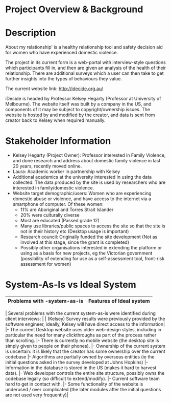 # Project Overview & Background

Description
================================================================================
About my relationship' is a healthy relationship tool and safety decision aid for women who have experienced domestic violence. 

The project in its current form is a web-portal with interview-style questions which participants fill in, and then are given an analysis of the health of their relationship. There are additional surveys which a user can then take to get further insights into the types of behaviours they value.

The current website link: http://idecide.org.au/

iDecide is headed by Professor Kelsey Hegarty (Professor at University of Melbourne). The website itself was built by a company in the US, and components of it may be subject to copyright/ownership issues. The website is hosted by and modified by the creator, and data is sent from creator back to Kelsey when required manually.

Stakeholder Information
================================================================================

+ Kelsey Hegarty (Project Owner): Professor interested in Family Violence, and done research and address about domestic family violence in last 20 years, recently moved online.
+ Laura: Academic worker in partnership with Kelsey
+ Additional academics at the university interested in using the data collected: The data produced by the site is used by researchers who are interested in family/domestic violence.
+ Website target demographic/users: Women who are experiencing domestic abuse or violence, and have access to the internet via a smartphone of computer. Of these women:
   + 11% are Aboriginal and Torres Strait Islander
   + 20% were culturally diverse
   + Most are educated (Passed grade 12) 
   +  Many use libraries/public spaces to access the site so that the site is not in their history etc (Desktop usage is important)
   +  Research council: Originally funded the site development (Not as involved at this stage, since the grant is completed)
   +  Possibly other organisations interested in extending the platform or using as a basis for new projects, eg the Victorian government (possibility of extending for use as a self-assessment tool, front-risk assessment for women)


System-As-Is vs Ideal System
================================================================================
| Problems with -system-as-is         | Features of Ideal system         |
| ----------------------------------- |:-------------------------------:| 

| Several problems with the current system-as-is were identified during client interviews: | | (Kelsey) Survey results were previously provided by the software engineer, ideally, Kelsey will have direct access to the information|
|- The current Desktop website uses older web-design styles, including in particular the need for many clickthroughs as part of the process rather than scrolling.
|- There is currently no mobile website (the desktop site is simply given to people on their phones).
|- Ownership of the current system is uncertain: it is likely that the creator has some ownership over the current codebase
|- Algorithms are partially owned by overseas entities (ie the initial questions asked in the survey developed at Johns Hopkins)
|- Information in the database is stored in the US (makes it hard to harvest data).
|- Web developer controls the entire site structure, possibly owns the codebase legally (so difficult to extend/modify).
|- Current software team hard to get in contact with.
|- Some functionality of the website is underused / over complicated (the later modules after the initial questions are not used very frequently)|
 






 


